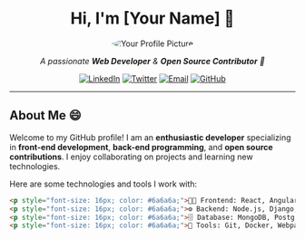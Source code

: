 # <div align="center">Hi, I'm [Your Name] 👋</div>

<!-- Add a profile picture -->
<div align="center">
  <img src="https://x.com/NagaPranavN/photo" alt="Your Profile Picture" style="border-radius: 50%;" />
</div>

<p align="center">
  <em>
    A passionate <strong>Web Developer</strong> & <strong>Open Source Contributor</strong> 🚀
  </em>
</p>

<div align="center">
  <a href="https://www.linkedin.com/in/your-profile" target="_blank"><img src="https://img.shields.io/badge/LinkedIn-blue?style=flat&logo=linkedin&logoColor=white" alt="LinkedIn" /></a>
  <a href="https://twitter.com/your-profile" target="_blank"><img src="https://img.shields.io/badge/Twitter-1DA1F2?style=flat&logo=twitter&logoColor=white" alt="Twitter" /></a>
  <a href="mailto:your-email@example.com"><img src="https://img.shields.io/badge/Email-D14836?style=flat&logo=gmail&logoColor=white" alt="Email" /></a>
  <a href="https://github.com/your-profile" target="_blank"><img src="https://img.shields.io/badge/GitHub-181717?style=flat&logo=github&logoColor=white" alt="GitHub" /></a>
</div>

---

## About Me 😄

Welcome to my GitHub profile! I am an **enthusiastic developer** specializing in **front-end development**, **back-end programming**, and **open source contributions**. I enjoy collaborating on projects and learning new technologies.

Here are some technologies and tools I work with:

```html
<p style="font-size: 16px; color: #6a6a6a;">👨‍💻 Frontend: React, Angular, Vue.js</p>
<p style="font-size: 16px; color: #6a6a6a;">⚙️ Backend: Node.js, Django, Express</p>
<p style="font-size: 16px; color: #6a6a6a;">🗄️ Database: MongoDB, PostgreSQL</p>
<p style="font-size: 16px; color: #6a6a6a;">🔧 Tools: Git, Docker, Webpack</p>
